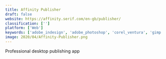 ```yaml
---
title: Affinity Publisher
draft: false 
website: https://affinity.serif.com/en-gb/publisher/
classification: ['']
platform: ['Web']
keywords: ['adobe_indesign', 'adobe_photoshop', 'corel_ventura', 'gimp', 'grafx_creative_studio', 'laidout', 'pages', 'piktochart', 'postermywall', 'print_artist', 'printmaster', 'rasterbator', 'scribus', 'swift_publisher', 'webworks_epublisher']
image: 2020/04/Affinity-Publisher.png
---
```

Professional desktop publishing app